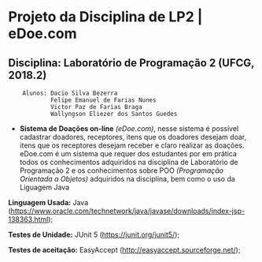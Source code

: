 # Projeto da Disciplina de LP2 | eDoe.com
## Disciplina: Laboratório de Programação 2 (UFCG, 2018.2)

        Alunos: Dacio Silva Bezerra
                Felipe Emanuel de Farias Nunes
                Victor Paz de Farias Braga
                Wallyngson Eliezer dos Santos Guedes
        
   * **Sistema de Doações on-line** _(eDoe.com)_, nesse sistema é possível cadastrar doadores, receptores, itens que os doadores desejam doar, itens que os receptores desejam receber e claro realizar as doações. eDoe.com é um sistema que requer dos estudantes por em prática todos os conhecimentos adquiridos na disciplina de Laboratório de Programação 2 e os conhecimentos sobre POO _(Programação Orientada a Objetos)_ adquiridos na disciplina, bem como o uso da Liguagem Java
  
  
**Linguagem Usada:** Java (https://www.oracle.com/technetwork/java/javase/downloads/index-jsp-138363.html);

**Testes de Unidade:** JUnit 5 (https://junit.org/junit5/);

**Testes de aceitação:** EasyAccept (http://easyaccept.sourceforge.net/);
